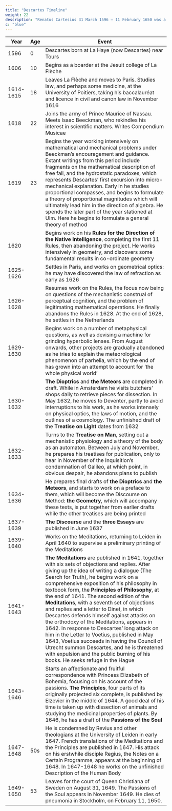 ```yaml
---
title: "Descartes Timeline"
weight: 22
description: "Renatus Cartesius 31 March 1596 – 11 February 1650 was a French philosopher, mathematician, and scientist who invented analytic geometry"
c: "blue"
---
```



Year | Age | Event
--- | --- | ---
1596 | 0 | Descartes born at La Haye (now Descartes) near Tours
1606 | 10 | Begins as a boarder at the Jesuit college of La Flèche
1614-1615 | 18 | Leaves La Flèche and moves to Paris. Studies law, and perhaps some medicine, at the University of Poitiers, taking his baccalauréat and licence in civil and canon law in November 1616
1618 | 22 | Joins the army of Prince Maurice of Nassau. Meets Isaac Beeckman, who rekindles his interest in scientific matters. Writes Compendium Musicae
1619 | 23 | Begins the year working intensively on mathematical and mechanical problems under Beeckman’s encouragement and guidance. Extant writings from this period include fragments on the mathematical description of free fall, and the hydrostatic paradoxes, which represents Descartes’ first excursion into micro-mechanical explanation. Early in he studies proportional compasses, and begins to formulate a theory of proportional magnitudes which will ultimately lead him in the direction of algebra. He spends the later part of the year stationed at Ulm. Here he begins to formulate a general theory of method
1620 | | Begins work on his **Rules for the Direction of the Native Intelligence**, completing the first 11 Rules, then abandoning the project. He works intensively in geometry, and discovers some fundamental results in co-ordinate geometry
1625-1626 | | Settles in Paris, and works on geometrical optics: he may have discovered the law of refraction as early as 1626
1626-1628 | | Resumes work on the Rules, the focus now being on questions of the mechanistic construal of perceptual cognition, and the problem of legitimating mathematical operations. He finally abandons the Rules in 1628. At the end of 1628, he settles in the Netherlands
1629-1630 | | Begins work on a number of metaphysical questions, as well as devising a machine for grinding hyperbolic lenses. From August  onwards, other projects are gradually abandoned as he tries to explain the meteorological phenomenon of parhelia, which by the end of has grown into an attempt to account for ‘the whole physical world’
1630-1632 | | **The Dioptrics** and **the Meteors** are completed in draft. While in Amsterdam he visits butchers’ shops daily to retrieve pieces for dissection. In May 1632, he moves to Deventer, partly to avoid interruptions to his work, as he works intensely on physical optics, the laws of motion, and the outlines of a cosmology. The unfinished draft of the **Treatise on Light** dates from 1632
1632-1633 | | Turns to the **Treatise on Man**, setting out a mechanistic physiology and a theory of the body as an automaton. Between July and November, he prepares his treatises for publication, only to hear in November of the Inquisition’s condemnation of Galileo, at which point, in obvious despair, he abandons plans to publish
1634-1636 | | He prepares final drafts of **the Dioptrics** and **the Meteors**, and starts to work on a preface to them, which will become the Discourse on Method: **the Geometry**, which will accompany these texts, is put together from earlier drafts while the other treatises are being printed
1637-1639 | | **The Discourse** and the **three Essays** are published in June 1637
1639-1640 | | Works on the Meditations, returning to Leiden in April 1640 to supervise a preliminary printing of the Meditations
1641-1643 | | **The Meditations** are published in 1641, together with six sets of objections and replies. After giving up the idea of writing a dialogue (The Search for Truth), he begins work on a comprehensive exposition of his philosophy in textbook form, the **Principles of Philosophy**, at the end of 1641. The second edition of the **Meditations**, with a seventh set of objections and replies and a letter to Dinet, in which Descartes defends himself against attacks on the orthodoxy of the Meditations, appears in 1642. In response to Descartes’ long attack on him in the Letter to Voetius, published in May 1643, Voetius succeeds in having the Council of Utrecht summon Descartes, and he is threatened with expulsion and the public burning of his books. He seeks refuge in the Hague 
1643-1646 | | Starts an affectionate and fruitful correspondence with Princess Elizabeth of Bohemia, focusing on his account of the passions. **The Principles**, four parts of its originally projected six complete, is published by Elzevier in the middle of 1644. A good deal of his time is taken up with dissection of animals and studying the medicinal properties of plants. By 1646, he has a draft of the **Passions of the Soul**
1647-1648 | 50s |He is condemned by Revius and other theologians at the University of Leiden in early 1647. French translations of the Meditations and the Principles are published in 1647. His attack on his erstwhile disciple Regius, the Notes on a Certain Programme, appears at the beginning of 1648. In 1647-1648 he works on the unfinished Description of the Human Body
1649-1650 | 53 | Leaves for the court of Queen Christiana of Sweden on August 31, 1649. The Passions of the Soul appears in November 1649. He dies of pneumonia in Stockholm, on February 11, 1650.
